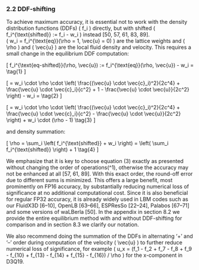 ### 2.2 DDF-shifting

To achieve maximum accuracy, it is essential not to work with the density distribution functions (DDFs) \( f_i \) directly, but with shifted \( f_i^{\text{shifted}} := f_i - w_i \) instead [50, 57, 61, 83, 89].  
\( w_i = f_i^{\text{eq}}(\rho = 1, \vec{u} = 0) \) are the lattice weights and \( \rho \) and \( \vec{u} \) are the local fluid density and velocity. This requires a small change in the equilibrium DDF computation:

\[
f_i^{\text{eq-shifted}}(\rho, \vec{u}) := f_i^{\text{eq}}(\rho, \vec{u}) - w_i =
\tag{1}
\]

\[
= w_i \cdot \rho \cdot \left( \frac{(\vec{u} \cdot \vec{c}_i)^2}{2c^4} + \frac{\vec{u} \cdot \vec{c}_i}{c^2} + 1 - \frac{\vec{u} \cdot \vec{u}}{2c^2} \right) - w_i =
\tag{2}
\]

\[
= w_i \cdot \rho \cdot \left( \frac{(\vec{u} \cdot \vec{c}_i)^2}{2c^4} + \frac{\vec{u} \cdot \vec{c}_i}{c^2} - \frac{\vec{u} \cdot \vec{u}}{2c^2} \right) + w_i \cdot (\rho - 1)
\tag{3}
\]

and density summation:

\[
\rho = \sum_i \left( f_i^{\text{shifted}} + w_i \right) = \left( \sum_i f_i^{\text{shifted}} \right) + 1
\tag{4}
\]

We emphasize that it is key to choose equation (3) exactly as presented without changing the order of operations\(^1\), otherwise the accuracy may not be enhanced at all [57, 61, 89]. With this exact order, the round-off error due to different sums is minimized. This offers a large benefit, most prominently on FP16 accuracy, by substantially reducing numerical loss of significance at no additional computational cost. Since it is also beneficial for regular FP32 accuracy, it is already widely used in LBM codes such as our FluidX3D [6–10], OpenLB [63–66], ESPResSo [22–24], Palabos [67–71] and some versions of waLBerla [50]. In the appendix in section 8.2 we provide the entire equilibrium method with and without DDF-shifting for comparison and in section 8.3 we clarify our notation.

We also recommend doing the summation of the DDFs in alternating ‘+’ and ‘–’ order during computation of the velocity \( \vec{u} \) to further reduce numerical loss of significance, for example \( u_x = (f_1 - f_2 + f_7 - f_8 + f_9 - f_{10} + f_{13} - f_{14} + f_{15} - f_{16}) / \rho \) for the x-component in D3Q19.